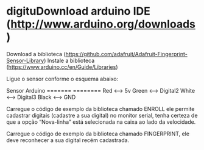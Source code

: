 # digituDownload arduino IDE (http://www.arduino.org/downloads)
Download a biblioteca (https://github.com/adafruit/Adafruit-Fingerprint-Sensor-Library)
Instale a biblioteca (https://www.arduino.cc/en/Guide/Libraries)

Ligue o sensor conforme o esquema abaixo:

Sensor		Arduino
=======        ========
Red	<—-> 	5v
Green	<—-> 	Digital2
White	<—-> 	Digital3
Black	<—-> 	GND

Carregue o código de exemplo da biblioteca chamado ENROLL ele permite cadastrar digitais (cadastre a sua digital) no monitor serial, tenha certeza de que a opção “Nova-linha” está selecionada na caixa ao lado da velocidade.

Carregue o código de exemplo da biblioteca chamado FINGERPRINT, ele deve reconhecer a sua digital recém cadastrada.
